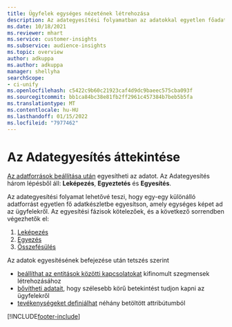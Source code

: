 ```yaml
---
title: Ügyfelek egységes nézetének létrehozása
description: Az adategyesítési folyamatban az adatokkal egyetlen főadatkészletet hozhat létre az ügyfélprofilok alapján.
ms.date: 10/18/2021
ms.reviewer: mhart
ms.service: customer-insights
ms.subservice: audience-insights
ms.topic: overview
author: adkuppa
ms.author: adkuppa
manager: shellyha
searchScope:
- ci-unify
ms.openlocfilehash: c5422c9b60c21923caf4d9dc9baeec575cba093f
ms.sourcegitcommit: bb1ca84bc38e81fb2ff2961c457384b7beb5b5fa
ms.translationtype: MT
ms.contentlocale: hu-HU
ms.lasthandoff: 01/15/2022
ms.locfileid: "7977462"
---
```

# <a name="data-unification-overview"></a>Az Adategyesítés áttekintése

[Az adatforrások beállítása után](data-sources.md) egyesítheti az adatot. Az Adategyesítés három lépésből áll: **Leképezés**, **Egyeztetés** és **Egyesítés**.

Az adategyesítési folyamat lehetővé teszi, hogy egy-egy különálló adatforrást egyetlen fő adatkészletbe egyesítson, amely egységes képet ad az ügyfelekről. Az egyesítési fázisok kötelezőek, és a következő sorrendben végezhetők el:

1. [Leképezés](map-entities.md)
2. [Egyezés](match-entities.md)
3. [Összefésülés](merge-entities.md)

Az adatok egyesítésének befejezése után tetszés szerint

- [beállíthat az entitások közötti kapcsolatokat](relationships.md) kifinomult szegmensek létrehozásához
- [bővítheti adatait](enrichment-hub.md), hogy szélesebb körű betekintést tudjon kapni az ügyfelekről
- [tevékenységeket definiálhat](activities.md) néhány betöltött attribútumból


[!INCLUDE[footer-include](../includes/footer-banner.md)]